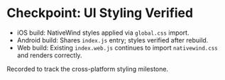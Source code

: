 # Checkpoint: UI Styling Verified

- iOS build: NativeWind styles applied via `global.css` import.
- Android build: Shares `index.js` entry; styles verified after rebuild.
- Web build: Existing `index.web.js` continues to import `nativewind.css` and renders correctly.

Recorded to track the cross-platform styling milestone.
